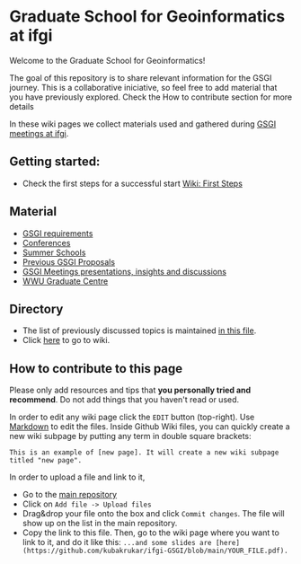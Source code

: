 # Graduate School for Geoinformatics at ifgi

Welcome to the Graduate School for Geoinformatics!

The goal of this repository is to share relevant information for the GSGI journey. This is a collaborative iniciative, so feel free to add material that you have previously explored. Check the How to contribute section for more details

In these wiki pages we collect materials used and gathered during [GSGI meetings at ifgi](https://www.uni-muenster.de/Geoinformatics/en/Studies/study_programs/PhD/structure.html).

## Getting started:

- Check the first steps for a successful start [Wiki: First Steps](https://github.com/kubakrukar/ifgi-GSGI/wiki/GSGI-Requirements)

## Material

- [GSGI requirements](https://github.com/kubakrukar/ifgi-GSGI/wiki/GSGI-Requirements)
- [Conferences]()
- [Summer Schools](https://github.com/kubakrukar/ifgi-GSGI/wiki/Find-a-summer-school)
- [Previous GSGI Proposals](https://github.com/kubakrukar/docs/Proposals)
- [GSGI Meetings presentations, insights and discussions](https://github.com/kubakrukar/ifgi-GSGI/wiki)
- [WWU Graduate Centre](https://www.uni-muenster.de/GraduateCentre/en/)

## Directory
- The list of previously discussed topics is maintained [in this file](http://go.wwu.de/k8eze).
- Click [here](https://github.com/kubakrukar/ifgi-GSGI/wiki) to go to wiki.


## How to contribute to this page

Please only add resources and tips that **you personally tried and recommend**. Do not add things that you haven't read or used. 

In order to edit any wiki page click the `EDIT` button (top-right). Use [Markdown](https://github.com/adam-p/markdown-here/wiki/Markdown-Cheatsheet) to edit the files. Inside Github Wiki files, you can quickly create a new wiki subpage by putting any term in double square brackets:

`This is an example of [new page]. It will create a new wiki subpage titled "new page".`

In order to upload a file and link to it, 
- Go to the [main repository](https://github.com/kubakrukar/ifgi-GSGI) 
- Click on `Add file -> Upload files`
- Drag&drop your file onto the box and click `Commit changes`. The file will show up on the list in the main repository. 
- Copy the link to this file. Then, go to the wiki page where you want to link to it, and do it like this:
`...and some slides are [here](https://github.com/kubakrukar/ifgi-GSGI/blob/main/YOUR_FILE.pdf).`

